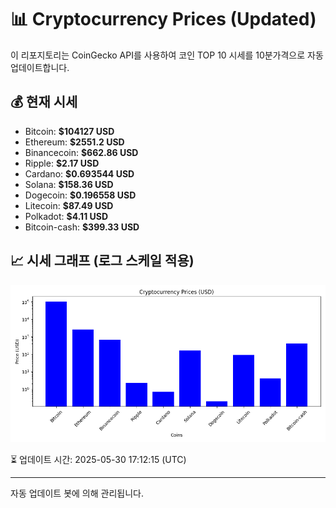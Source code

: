 
# 📊 Cryptocurrency Prices (Updated)

이 리포지토리는 CoinGecko API를 사용하여 코인 TOP 10 시세를 10분가격으로 자동 업데이트합니다.

## 💰 현재 시세
- Bitcoin: **$104127 USD**
- Ethereum: **$2551.2 USD**
- Binancecoin: **$662.86 USD**
- Ripple: **$2.17 USD**
- Cardano: **$0.693544 USD**
- Solana: **$158.36 USD**
- Dogecoin: **$0.196558 USD**
- Litecoin: **$87.49 USD**
- Polkadot: **$4.11 USD**
- Bitcoin-cash: **$399.33 USD**

## 📈 시세 그래프 (로그 스케일 적용)
![Crypto Prices](crypto_prices.png)

⏳ 업데이트 시간: 2025-05-30 17:12:15 (UTC)

---
자동 업데이트 봇에 의해 관리됩니다.
